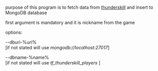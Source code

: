 purpose of this program is to fetch data from
[thunderskill](https://thunderskill.com/en)
and insert to MongoDB database

first argument is mandatory and it is nickname from the game

options:

--dburi-%uri%   
[if not stated will use _mongodb://localhost:27017_]

--dbname-%name%     
[if not stated will use _tf_thunderskill_players_ ]